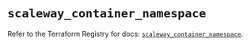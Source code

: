 # `scaleway_container_namespace`

Refer to the Terraform Registry for docs: [`scaleway_container_namespace`](https://registry.terraform.io/providers/scaleway/scaleway/2.53.0/docs/resources/container_namespace).
